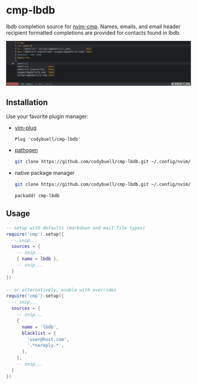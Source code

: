cmp-lbdb
========

lbdb completion source for [nvim-cmp](https://github.com/hrsh7th/nvim-cmp). Names, emails, and email header recipient formatted completions are provided for contacts found in lbdb.

![screenshot](images/screenshot.png)

Installation
------------

Use your favorite plugin manager:

- [vim-plug](https://github.com/junegunn/vim-plug)
  ```vim
  Plug 'codybuell/cmp-lbdb'
  ```
- [pathogen](https://github.com/tpope/vim-pathogen)
  ```bash
  git clone https://github.com/codybuell/cmp-lbdb.git ~/.config/nvim/bundle/cmp-lbdb
  ```
- native package manager
  ```bash
  git clone https://github.com/codybuell/cmp-lbdb.git ~/.config/nvim/pack/bundle/opt/cmp-lbdb
  ```
  ```vim
  packadd! cmp-lbdb
  ```

Usage
-----
```lua
-- setup with defaults (markdown and mail file types)
require('cmp').setup({
  -- snip...
  sources = {
    -- snip...
    { name = lbdb },
    -- snip...
  }
})

-- or alternatively, enable with overrides
require('cmp').setup({
  -- snip...
  sources = {
    -- snip...
    {
      name = 'lbdb',
      blacklist = {
        'user@host.com',
        '.*noreply.*',
      },
    },
    -- snip...
  }
})
```
